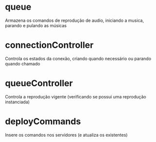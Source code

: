 # queue

Armazena os comandos de reprodução de audio, iniciando a musica, parando e pulando as músicas

# connectionController

Controla os estados da conexão, criando quando necessário ou parando quando chamado

# queueController

Controla a reprodução vigente (verificando se possui uma reprodução instanciada)

# deployCommands 

Insere os comandos nos servidores (e atualiza os existentes)

#  